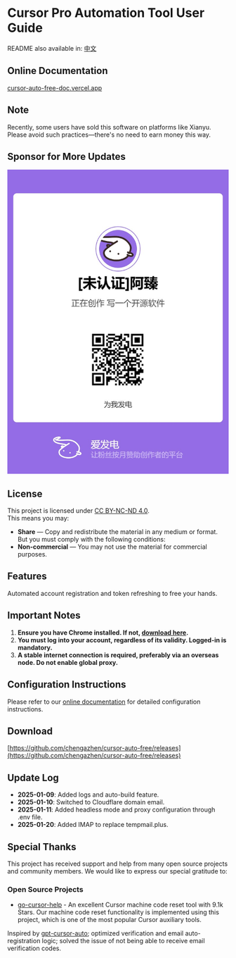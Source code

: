 # Cursor Pro Automation Tool User Guide

README also available in: [中文](./README.md)

## Online Documentation
[cursor-auto-free-doc.vercel.app](https://cursor-auto-free-doc.vercel.app)

## Note
Recently, some users have sold this software on platforms like Xianyu. Please avoid such practices—there's no need to earn money this way.

## Sponsor for More Updates
![image](./screen/afdian-[未认证]阿臻.jpg)

## License
This project is licensed under [CC BY-NC-ND 4.0](https://creativecommons.org/licenses/by-nc-nd/4.0/).  
This means you may:  
- **Share** — Copy and redistribute the material in any medium or format.  
But you must comply with the following conditions:
- **Non-commercial** — You may not use the material for commercial purposes.

## Features
Automated account registration and token refreshing to free your hands.

## Important Notes
1. **Ensure you have Chrome installed. If not, [download here](https://www.google.com/intl/en_pk/chrome/).**  
2. **You must log into your account, regardless of its validity. Logged-in is mandatory.**  
3. **A stable internet connection is required, preferably via an overseas node. Do not enable global proxy.**

## Configuration Instructions
Please refer to our [online documentation](https://cursor-auto-free-doc.vercel.app) for detailed configuration instructions.

## Download
[https://github.com/chengazhen/cursor-auto-free/releases](https://github.com/chengazhen/cursor-auto-free/releases)

## Update Log
- **2025-01-09**: Added logs and auto-build feature.  
- **2025-01-10**: Switched to Cloudflare domain email.  
- **2025-01-11**: Added headless mode and proxy configuration through .env file.
- **2025-01-20**: Added IMAP to replace tempmail.plus.

## Special Thanks
This project has received support and help from many open source projects and community members. We would like to express our special gratitude to:

### Open Source Projects
- [go-cursor-help](https://github.com/yuaotian/go-cursor-help) - An excellent Cursor machine code reset tool with 9.1k Stars. Our machine code reset functionality is implemented using this project, which is one of the most popular Cursor auxiliary tools.

Inspired by [gpt-cursor-auto](https://github.com/hmhm2022/gpt-cursor-auto); optimized verification and email auto-registration logic; solved the issue of not being able to receive email verification codes.
